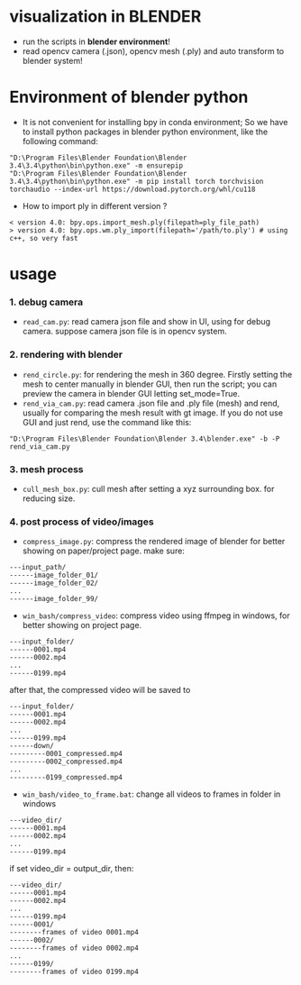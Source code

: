 # visualization in BLENDER

- run the scripts in **blender environment**!
- read opencv camera (.json), opencv mesh (.ply) and auto transform to blender system!

# Environment of blender python
- It is not convenient for installing bpy in conda environment; So we have to install python 
packages in blender python environment, like the following command:
```
"D:\Program Files\Blender Foundation\Blender 3.4\3.4\python\bin\python.exe" -m ensurepip
"D:\Program Files\Blender Foundation\Blender 3.4\3.4\python\bin\python.exe" -m pip install torch torchvision torchaudio --index-url https://download.pytorch.org/whl/cu118
```
- How to import ply in different version ?
```
< version 4.0: bpy.ops.import_mesh.ply(filepath=ply_file_path)
> version 4.0: bpy.ops.wm.ply_import(filepath='/path/to.ply') # using c++, so very fast
```

# usage

### 1. debug camera
- `read_cam.py`: read camera json file and show in UI, using for debug camera. suppose camera json file
 is in opencv system.

### 2. rendering with blender
- `rend_circle.py`: for rendering the mesh in 360 degree. Firstly setting the mesh to center manually in blender GUI,
then run the script; you can preview the camera in blender GUI letting set_mode=True.
- `rend_via_cam.py`: read camera .json file and .ply file (mesh) and rend, usually for comparing the mesh result with 
gt image. If you do not use GUI and just rend, use the command like this:
```
"D:\Program Files\Blender Foundation\Blender 3.4\blender.exe" -b -P rend_via_cam.py
```


### 3. mesh process
- `cull_mesh_box.py`: cull mesh after setting a xyz surrounding box. for reducing size.

### 4. post process of video/images
- `compress_image.py`: compress the rendered image of blender for better showing on paper/project page. make sure:
```
---input_path/
------image_folder_01/
------image_folder_02/
...
------image_folder_99/
```
- `win_bash/compress_video`: compress video using ffmpeg in windows, for better showing on project page.
```
---input_folder/
------0001.mp4
------0002.mp4
...
------0199.mp4
```
after that, the compressed video will be saved to 
```
---input_folder/
------0001.mp4
------0002.mp4
...
------0199.mp4
------down/
---------0001_compressed.mp4
---------0002_compressed.mp4
...
---------0199_compressed.mp4
```
- `win_bash/video_to_frame.bat`: change all videos to frames in folder in windows
```
---video_dir/
------0001.mp4
------0002.mp4
...
------0199.mp4
```
if set video_dir = output_dir, then:
```
---video_dir/
------0001.mp4
------0002.mp4
...
------0199.mp4
------0001/
--------frames of video 0001.mp4
------0002/
--------frames of video 0002.mp4
...
------0199/
--------frames of video 0199.mp4
```